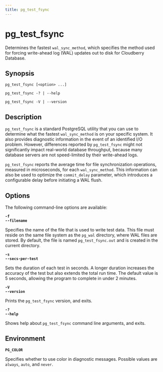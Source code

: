 ```yaml
---
title: pg_test_fsync
---
```



# pg_test_fsync

Determines the fastest `wal_sync_method`, which specifies the method used for forcing write-ahead log (WAL) updates out to disk for Cloudberry Database.


## Synopsis

```shell
pg_test_fsync [<option> ...]

pg_test_fsync -? | --help

pg_test_fsync -V | --version
```


## Description

`pg_test_fsync` is a standard PostgreSQL utility that you can use to determine what the fastest `wal_sync_method` is on your specific system. It also provides diagnostic information in the event of an identified I/O problem. However, differences reported by `pg_test_fsync` might not significantly impact real-world database throughput, because many database servers are not speed-limited by their write-ahead logs.

`pg_test_fsync` reports the average time for file synchronization operations, measured in microseconds, for each `wal_sync_method`. This information can also be used to optimize the `commit_delay` parameter, which introduces a configurable delay before initiating a WAL flush.


## Options

The following command-line options are available:

**`-f`**<br />
**`--filename`**

Specifies the name of the file that is used to write test data. This file must reside on the same file system as the `pg_wal` directory, where WAL files are stored. By default, the file is named `pg_test_fsync.out` and is created in the current directory.

**`-s`**<br />
**`--secs-per-test`**

Sets the duration of each test in seconds. A longer duration increases the accuracy of the test but also extends the total run time. The default value is 5 seconds, allowing the program to complete in under 2 minutes.

**`-V`**<br />
**`--version`**

Prints the `pg_test_fsync` version, and exits.

**`-?`**<br />
**`--help`**

Shows help about `pg_test_fsync` command line arguments, and exits.


## Environment

**`PG_COLOR`**

Specifies whether to use color in diagnostic messages. Possible values are `always`, `auto`, and `never`.